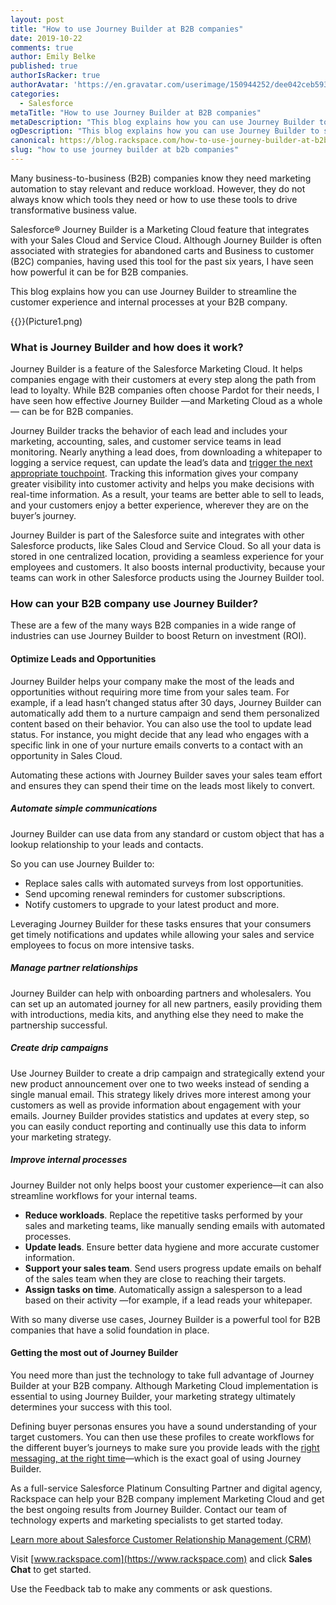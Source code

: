 ```yaml
---
layout: post
title: "How to use Journey Builder at B2B companies"
date: 2019-10-22
comments: true
author: Emily Belke
published: true
authorIsRacker: true
authorAvatar: 'https://en.gravatar.com/userimage/150944252/dee042ceb59361e378fa53fde9694600'
categories:
  - Salesforce
metaTitle: "How to use Journey Builder at B2B companies"
metaDescription: "This blog explains how you can use Journey Builder to streamline the customer experience and internal processes at your B2B company."
ogDescription: "This blog explains how you can use Journey Builder to streamline the customer experience and internal processes at your B2B company."
canonical: https://blog.rackspace.com/how-to-use-journey-builder-at-b2b-companies/
slug: "how to use journey builder at b2b companies" 
---
```


Many business-to-business (B2B) companies know they need marketing automation
to stay relevant and reduce workload. However, they do not always know which
tools they need or how to use these tools to drive transformative business value.

Salesforce&reg; Journey Builder is a Marketing Cloud feature that integrates
with your Sales Cloud and Service Cloud. Although Journey Builder is often
associated with strategies for abandoned carts and Business to customer (B2C)
companies, having used this tool for the past six years, I have seen how powerful
it can be for B2B companies.

This blog explains how you can use Journey Builder to streamline the customer
experience and internal processes at your B2B company.

<!--more-->
{{<image src="" title="" alt="">}}(Picture1.png)

### What is Journey Builder and how does it work?

Journey Builder is a feature of the Salesforce Marketing Cloud. It helps
companies engage with their customers at every step along the path from lead to
loyalty. While B2B companies often choose Pardot for their needs, I have seen
how effective Journey Builder &mdash;and Marketing Cloud as a whole&mdash; can
be for B2B companies.

Journey Builder tracks the behavior of each lead and includes your marketing,
accounting, sales, and customer service teams in lead monitoring. Nearly
anything a lead does, from downloading a whitepaper to logging a service request,
can update the lead’s data and
[trigger the next appropriate touchpoint](https://searchcustomerexperience.techtarget.com/definition/Salesforce-Journey-Builder).
Tracking this information gives your company greater visibility into customer
activity and helps you make decisions with real-time information. As a result,
your teams are better able to sell to leads, and your customers enjoy a better
experience, wherever they are on the buyer’s journey.

Journey Builder is part of the Salesforce suite and integrates with other
Salesforce products, like Sales Cloud and Service Cloud. So all your data is
stored in one centralized location, providing a seamless experience for your
employees and customers. It also boosts internal productivity, because your
teams can work in other Salesforce products using the Journey Builder tool.

### How can your B2B company use Journey Builder?

These are a few of the many ways B2B companies in a wide range of industries
can use Journey Builder to boost Return on investment (ROI).

#### Optimize Leads and Opportunities

Journey Builder helps your company make the most of the leads and opportunities
without requiring more time from your sales team. For example, if a lead hasn’t
changed status after 30 days, Journey Builder can automatically add them to a
nurture campaign and send them personalized content based on their behavior.
You can also use the tool to update lead status. For instance, you might decide
that any lead who engages with a specific link in one of your nurture emails
converts to a contact with an opportunity in Sales Cloud.

Automating these actions with Journey Builder saves your sales team effort and
ensures they can spend their time on the leads most likely to convert.

##### Automate simple communications

Journey Builder can use data from any standard or custom object that has a
lookup relationship to your leads and contacts.

So you can use Journey Builder to:

- Replace sales calls with automated surveys from lost opportunities.
- Send upcoming renewal reminders for customer subscriptions.
- Notify customers to upgrade to your latest product and more.

Leveraging Journey Builder for these tasks ensures that your consumers get
timely notifications and updates while allowing your sales and service employees
to focus on more intensive tasks.

##### Manage partner relationships

Journey Builder can help with onboarding partners and wholesalers. You can set
up an automated journey for all new partners, easily providing them with
introductions, media kits, and anything else they need to make the partnership
successful.


##### Create drip campaigns

Use Journey Builder to create a drip campaign and strategically extend your new
product announcement over one to two weeks instead of sending a single manual
email. This strategy likely drives more interest among your customers as well
as provide information about engagement with your emails. Journey Builder
provides statistics and updates at every step, so you can easily conduct
reporting and continually use this data to inform your marketing strategy.

##### Improve internal processes

Journey Builder not only helps boost your customer experience&mdash;it can also
streamline workflows for your internal teams.

- **Reduce workloads**. Replace the repetitive tasks performed by your sales and
  marketing teams, like manually sending emails with automated processes.
- **Update leads**. Ensure better data hygiene and more accurate customer information.
- **Support your sales team**. Send users progress update emails on behalf of
  the sales team when they are close to reaching their targets.
- **Assign tasks on time**. Automatically assign a salesperson to a lead based
  on their activity &mdash;for example, if a lead reads your whitepaper.

With so many diverse use cases, Journey Builder is a powerful tool for B2B
companies that have a solid foundation in place.

#### Getting the most out of Journey Builder

You need more than just the technology to take full advantage of Journey Builder
at your B2B company. Although Marketing Cloud implementation is essential to
using Journey Builder, your marketing strategy ultimately determines your
success with this tool.

Defining buyer personas ensures you have a sound understanding of your target
customers. You can then use these profiles to create workflows for the different
buyer’s journeys to make sure you provide leads with the
[right messaging, at the right time](https://www.martechadvisor.com/articles/marketing-automation-2/marketing-automation-b2b-best-practices/)&mdash;which
is the exact goal of using Journey Builder.

As a full-service Salesforce Platinum Consulting Partner and digital agency,
Rackspace can help your B2B company implement Marketing Cloud and get the best
ongoing results from Journey Builder. Contact our team of technology experts and
marketing specialists to get started today.

<a class="cta red" id="cta" href="https://www.rackspace.com/salesforce">Learn more about Salesforce Customer Relationship Management (CRM)</a>

Visit [www.rackspace.com](https://www.rackspace.com) and click **Sales Chat**
to get started.

Use the Feedback tab to make any comments or ask questions.
